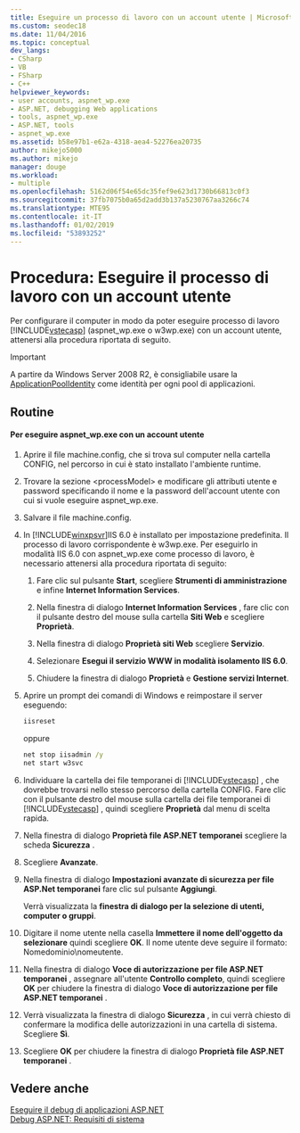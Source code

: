 ```yaml
---
title: Eseguire un processo di lavoro con un account utente | Microsoft Docs
ms.custom: seodec18
ms.date: 11/04/2016
ms.topic: conceptual
dev_langs:
- CSharp
- VB
- FSharp
- C++
helpviewer_keywords:
- user accounts, aspnet_wp.exe
- ASP.NET, debugging Web applications
- tools, aspnet_wp.exe
- ASP.NET, tools
- aspnet_wp.exe
ms.assetid: b58e97b1-e62a-4318-aea4-52276ea20735
author: mikejo5000
ms.author: mikejo
manager: douge
ms.workload:
- multiple
ms.openlocfilehash: 5162d06f54e65dc35fef9e623d1730b66813c0f3
ms.sourcegitcommit: 37fb7075b0a65d2add3b137a5230767aa3266c74
ms.translationtype: MTE95
ms.contentlocale: it-IT
ms.lasthandoff: 01/02/2019
ms.locfileid: "53893252"
---
```

# <a name="how-to-run-the-worker-process-under-a-user-account"></a>Procedura: Eseguire il processo di lavoro con un account utente
Per configurare il computer in modo da poter eseguire processo di lavoro [!INCLUDE[vstecasp](../code-quality/includes/vstecasp_md.md)] (aspnet_wp.exe o w3wp.exe) con un account utente, attenersi alla procedura riportata di seguito.  

 > [!IMPORTANT]
 > A partire da Windows Server 2008 R2, è consigliabile usare la [ApplicationPoolIdentity](/iis/manage/configuring-security/application-pool-identities) come identità per ogni pool di applicazioni.
  
## <a name="procedure"></a>Routine  
  
#### <a name="to-run-aspnetwpexe-under-a-user-account"></a>Per eseguire aspnet_wp.exe con un account utente  
  
1. Aprire il file machine.config, che si trova sul computer nella cartella CONFIG, nel percorso in cui è stato installato l'ambiente runtime.  
  
2. Trovare la sezione &lt;processModel&gt; e modificare gli attributi utente e password specificando il nome e la password dell'account utente con cui si vuole eseguire aspnet_wp.exe.  
  
3. Salvare il file machine.config.  
  
4. In [!INCLUDE[winxpsvr](../debugger/includes/winxpsvr_md.md)]IIS 6.0 è installato per impostazione predefinita. Il processo di lavoro corrispondente è w3wp.exe. Per eseguirlo in modalità IIS 6.0 con aspnet_wp.exe come processo di lavoro, è necessario attenersi alla procedura riportata di seguito:  
  
   1.  Fare clic sul pulsante **Start**, scegliere **Strumenti di amministrazione** e infine **Internet Information Services**.  
  
   2.  Nella finestra di dialogo **Internet Information Services** , fare clic con il pulsante destro del mouse sulla cartella **Siti Web** e scegliere **Proprietà**.  
  
   3.  Nella finestra di dialogo **Proprietà siti Web** scegliere **Servizio**.  
  
   4.  Selezionare **Esegui il servizio WWW in modalità isolamento IIS 6.0**.  
  
   5.  Chiudere la finestra di dialogo **Proprietà** e **Gestione servizi Internet**.  
  
5. Aprire un prompt dei comandi di Windows e reimpostare il server eseguendo:  
  
   ```cmd
   iisreset  
   ```  
   oppure  
  
   ```cmd
   net stop iisadmin /y  
   net start w3svc  
   ```  
  
6. Individuare la cartella dei file temporanei di [!INCLUDE[vstecasp](../code-quality/includes/vstecasp_md.md)] , che dovrebbe trovarsi nello stesso percorso della cartella CONFIG. Fare clic con il pulsante destro del mouse sulla cartella dei file temporanei di [!INCLUDE[vstecasp](../code-quality/includes/vstecasp_md.md)] , quindi scegliere **Proprietà** dal menu di scelta rapida.  
  
7. Nella finestra di dialogo **Proprietà file ASP.NET temporanei** scegliere la scheda **Sicurezza** .  
  
8. Scegliere **Avanzate**.  
  
9. Nella finestra di dialogo **Impostazioni avanzate di sicurezza per file ASP.Net temporanei** fare clic sul pulsante **Aggiungi**.  
  
    Verrà visualizzata la **finestra di dialogo per la selezione di utenti, computer o gruppi**.  
  
10. Digitare il nome utente nella casella **Immettere il nome dell'oggetto da selezionare** quindi scegliere **OK**. Il nome utente deve seguire il formato: Nomedominio\nomeutente.  
  
11. Nella finestra di dialogo **Voce di autorizzazione per file ASP.NET temporanei** , assegnare all'utente **Controllo completo**, quindi scegliere **OK** per chiudere la finestra di dialogo **Voce di autorizzazione per file ASP.NET temporanei** .  
  
12. Verrà visualizzata la finestra di dialogo **Sicurezza** , in cui verrà chiesto di confermare la modifica delle autorizzazioni in una cartella di sistema. Scegliere **Sì**.  
  
13. Scegliere **OK** per chiudere la finestra di dialogo **Proprietà file ASP.NET temporanei** .  
  
## <a name="see-also"></a>Vedere anche  
[Eseguire il debug di applicazioni ASP.NET](../debugger/how-to-enable-debugging-for-aspnet-applications.md)   
[Debug ASP.NET: Requisiti di sistema](../debugger/aspnet-debugging-system-requirements.md)  

